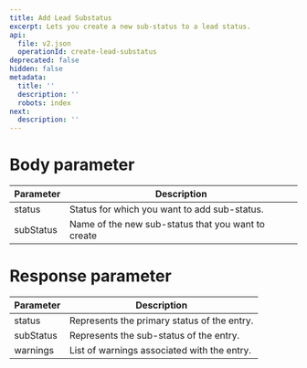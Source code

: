 ```yaml
---
title: Add Lead Substatus
excerpt: Lets you create a new sub-status to a lead status.
api:
  file: v2.json
  operationId: create-lead-substatus
deprecated: false
hidden: false
metadata:
  title: ''
  description: ''
  robots: index
next:
  description: ''
---
```

# Body parameter

| Parameter | Description                                        |
| --------- | -------------------------------------------------- |
| status    | Status for which you want to add sub-status.       |
| subStatus | Name of the new sub-status that you want to create |

# Response parameter

| Parameter | Description                                 |
| --------- | ------------------------------------------- |
| status    | Represents the primary status of the entry. |
| subStatus | Represents the sub-status of the entry.     |
| warnings  | List of warnings associated with the entry. |